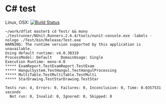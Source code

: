 # C# test

Linux, OSX: [![Build Status](https://api.travis-ci.org/wookay/dflat.svg?branch=master)](https://travis-ci.org/wookay/dflat)

```shell
~/work/dflat master$ cd Test/ && mono ./testrunner/NUnit.Runners.2.6.4/tools/nunit-console.exe -labels -nologo ./Test/bin/Release/Test.exe
WARNING: The runtime version supported by this application is unavailable.
Using default runtime: v4.0.30319
ProcessModel: Default    DomainUsage: Single
Execution Runtime: mono-4.0
***** ExamReport.TestExamReport.TestExam
***** HangulSystem.TestHangul.TestHangulProcessing
***** MultiTable.TestMultiTable.TestMulti
***** StarDrawing.TestStarDrawing.TestStar

Tests run: 4, Errors: 0, Failures: 0, Inconclusive: 0, Time: 0.0357531 seconds
  Not run: 0, Invalid: 0, Ignored: 0, Skipped: 0
```
